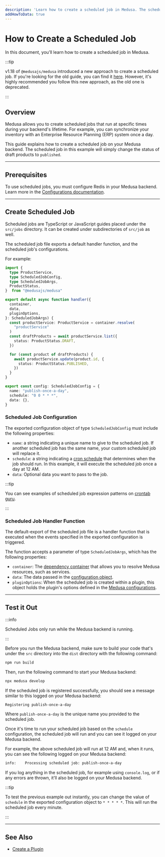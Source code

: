 ```yaml
---
description: 'Learn how to create a scheduled job in Medusa. The scheduled job in this example will simply change the status of draft products to published.'
addHowToData: true
---
```


# How to Create a Scheduled Job

In this document, you’ll learn how to create a scheduled job in Medusa.

:::tip

v1.18 of `@medusajs/medusa` introduced a new approach to create a scheduled job. If you're looking for the old guide, you can find it [here](./create-deprecated.md). However, it's highly recommended you follow this new approach, as the old one is deprecated.

:::

## Overview

Medusa allows you to create scheduled jobs that run at specific times during your backend's lifetime. For example, you can synchronize your inventory with an Enterprise Resource Planning (ERP) system once a day.

This guide explains how to create a scheduled job on your Medusa backend. The scheduled job in this example will simply change the status of draft products to `published`.

---

## Prerequisites

To use scheduled jobs, you must configure Redis in your Medusa backend. Learn more in the [Configurations documentation](../backend/configurations.md#redis_url).

---

## Create Scheduled Job

Scheduled jobs are TypeScript or JavaScript guides placed under the `src/jobs` directory. It can be created under subdirectories of `src/job` as well.

The scheduled job file exports a default handler function, and the scheduled job's configurations.

For example:

```ts title="src/jobs/publish.ts"
import { 
  type ProductService, 
  type ScheduledJobConfig, 
  type ScheduledJobArgs,
  ProductStatus,
}  from "@medusajs/medusa"

export default async function handler({ 
  container, 
  data, 
  pluginOptions,
}: ScheduledJobArgs) {
  const productService: ProductService = container.resolve(
    "productService"
  )
  const draftProducts = await productService.list({
    status: ProductStatus.DRAFT,
  })

  for (const product of draftProducts) {
    await productService.update(product.id, {
      status: ProductStatus.PUBLISHED,
    })
  }
}

export const config: ScheduledJobConfig = {
  name: "publish-once-a-day",
  schedule: "0 0 * * *",
  data: {},
}
```

### Scheduled Job Configuration

The exported configuration object of type `ScheduledJobConfig` must include the following properties:

- `name`: a string indicating a unique name to give to the scheduled job. If another scheduled job has the same name, your custom scheduled job will replace it.
- `schedule`: a string indicating a [cron schedule](https://crontab.guru/#0_0_*_*_*) that determines when the job should run. In this example, it will execute the scheduled job once a day at 12 AM.
- `data`: Optional data you want to pass to the job.

:::tip

You can see examples of scheduled job expression patterns on [crontab guru](https://crontab.guru/examples.html).

:::

### Scheduled Job Handler Function

The default-export of the scheduled job file is a handler function that is executed when the events specified in the exported configuration is triggered.

The function accepts a parameter of type `ScheduledJobArgs`, which has the following properties:

- `container`: The [dependency container](../fundamentals/dependency-injection.md) that allows you to resolve Medusa resources, such as services.
- `data`: The data passed in the [configuration object](#scheduled-job-configuration).
- `pluginOptions`: When the scheduled job is created within a plugin, this object holds the plugin's options defined in the [Medusa configurations](../backend/configurations.md).

---

## Test it Out

:::info

Scheduled Jobs only run while the Medusa backend is running.

:::

Before you run the Medusa backend, make sure to build your code that's under the `src` directory into the `dist` directory with the following command:

```bash npm2yarn
npm run build
```

Then, run the following command to start your Medusa backend:

```bash npm2yarn
npx medusa develop
```

If the scheduled job is registered successfully, you should see a message similar to this logged on your Medusa backend:

```bash
Registering publish-once-a-day
```

Where `publish-once-a-day` is the unique name you provided to the scheduled job.

Once it's time to run your scheduled job based on the `schedule` configuration, the scheduled job will run and you can see it logged on your Medusa backend.

For example, the above scheduled job will run at 12 AM and, when it runs, you can see the following logged on your Medusa backend:

```bash noReport
info:    Processing scheduled job: publish-once-a-day
```

If you log anything in the scheduled job, for example using `console.log`, or if any errors are thrown, it’ll also be logged on your Medusa backend.

:::tip

To test the previous example out instantly, you can change the value of `schedule` in the exported configuration object to `* * * * *`. This will run the scheduled job every minute.

:::

---

## See Also

- [Create a Plugin](../plugins/create.mdx)
